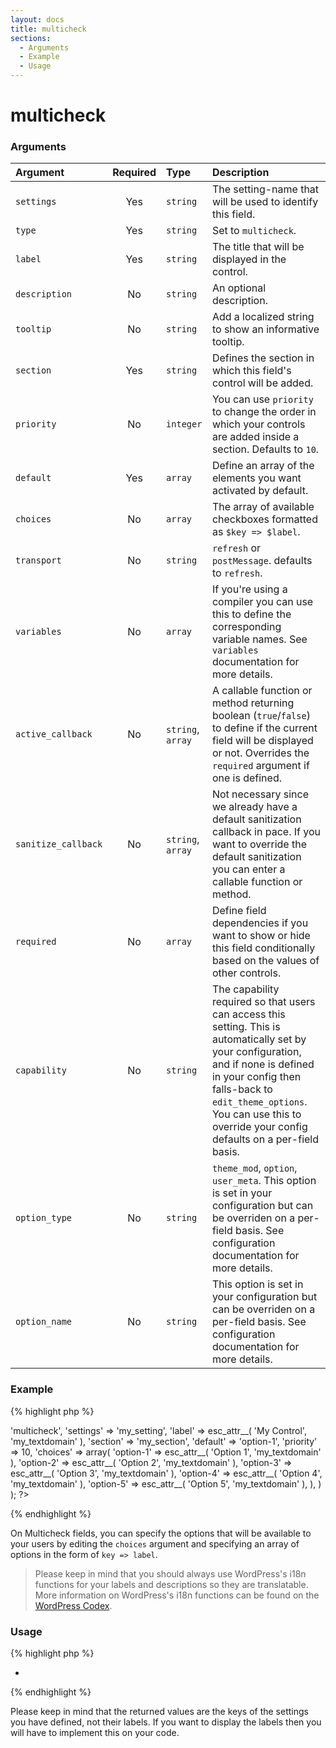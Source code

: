 ```yaml
---
layout: docs
title: multicheck
sections:
  - Arguments
  - Example
  - Usage
---
```


# multicheck

### Arguments

Argument            | Required | Type              | Description
:------------------ | :------: | :---------------- | :----------
`settings`          | Yes      | `string`          | The setting-name that will be used to identify this field.
`type`              | Yes      | `string`          | Set to `multicheck`.
`label`             | Yes      | `string`          | The title that will be displayed in the control.
`description`       | No       | `string`          | An optional description.
`tooltip`           | No       | `string`          | Add a localized string to show an informative tooltip.
`section`           | Yes      | `string`          | Defines the section in which this field's control will be added.
`priority`          | No       | `integer`         | You can use `priority` to change the order in which your controls are added inside a section. Defaults to `10`.
`default`           | Yes      | `array`           | Define an array of the elements you want activated by default.
`choices`           | No       | `array`           | The array of available checkboxes formatted as `$key => $label`.
`transport`         | No       | `string`          | `refresh` or `postMessage`. defaults to `refresh`.
`variables`         | No       | `array`           | If you're using a compiler you can use this to define the corresponding variable names. See `variables` documentation for more details.
`active_callback`   | No       | `string`, `array` | A callable function or method returning boolean (`true`/`false`) to define if the current field will be displayed or not. Overrides the `required` argument if one is defined.
`sanitize_callback` | No       | `string`, `array` | Not necessary since we already have a default sanitization callback in pace. If you want to override the default sanitization you can enter a callable function or method.
`required`          | No       | `array`           | Define field dependencies if you want to show or hide this field conditionally based on the values of other controls.
`capability`        | No       | `string`          | The capability required so that users can access this setting. This is automatically set by your configuration, and if none is defined in your config then falls-back to `edit_theme_options`. You can use this to override your config defaults on a per-field basis.
`option_type`       | No       | `string`          | `theme_mod`, `option`, `user_meta`. This option is set in your configuration but can be overriden on a per-field basis. See configuration documentation for more details.
`option_name`       | No       | `string`          | This option is set in your configuration but can be overriden on a per-field basis. See configuration documentation for more details.

### Example

{% highlight php %}
<?php
Kirki::add_field( 'my_config', array(
	'type'        => 'multicheck',
	'settings'    => 'my_setting',
	'label'       => esc_attr__( 'My Control', 'my_textdomain' ),
	'section'     => 'my_section',
	'default'     => 'option-1',
	'priority'    => 10,
	'choices'     => array(
		'option-1' => esc_attr__( 'Option 1', 'my_textdomain' ),
		'option-2' => esc_attr__( 'Option 2', 'my_textdomain' ),
		'option-3' => esc_attr__( 'Option 3', 'my_textdomain' ),
		'option-4' => esc_attr__( 'Option 4', 'my_textdomain' ),
		'option-5' => esc_attr__( 'Option 5', 'my_textdomain' ),
	),
) );
?>
{% endhighlight %}

On Multicheck fields, you can specify the options that will be available to your users by editing the `choices` argument and specifying an array of options in the form of `key => label`.

> Please keep in mind that you should always use WordPress's i18n functions for your labels and descriptions so they are translatable. More information on WordPress's i18n functions can be found on the [WordPress Codex](https://codex.wordpress.org/I18n_for_WordPress_Developers).

### Usage

{% highlight php %}
<?php $multicheck_value = get_theme_mod( 'my_setting', array( 'option-1', 'option-3' ) ); ?>
<?php if ( ! empty( $multicheck_value ) ) : ?>
  <ul>
	<?php foreach ( $multicheck_value as $checked_value ) : ?>
		<li><?php echo $checked_value; ?></li>
	<?php endforeach; ?>
  </ul>
<?php endif; ?>
{% endhighlight %}

Please keep in mind that the returned values are the keys of the settings you have defined, not their labels. If you want to display the labels then you will have to implement this on your code.
